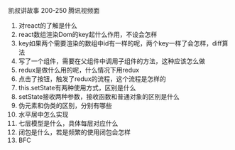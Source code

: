 凯叔讲故事 200-250
腾讯视频面
1. 对react的了解是什么
2. react数组渲染Dom的key起什么作用，不设会怎样
3. key如果两个需要渲染的数组中id有一样的呢，两个key一样了会怎样，diff算法
4. 写了一个组件，需要在父组件中调用子组件的方法，这种应该怎么做
5. redux是做什么用的呢，什么情况下用redux
6. 点击了按钮，触发了redux的流程，这个流程是怎样的
7. this.setState有两种使用方式，区别是什么
8. setState接收两种参数，接收函数和普通对象的区别是什么
9. 伪元素和伪类的区别，分别有哪些
10. 水平居中怎么实现
11. 七层模型是什么，具体每层对应什么
12. 闭包是什么，若是频繁的使用闭包会怎样
13. BFC